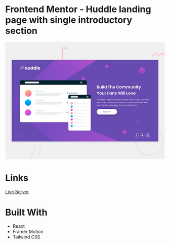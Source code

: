 # Frontend Mentor - Huddle landing page with single introductory section

![Design preview for the Huddle landing page with single introductory section](./design/desktop-preview.jpg)

# Links

[Live Server](https://huddle-landing-page-framer-motion.netlify.app/)

# Built With

- React
- Framer Motion
- Tailwind CSS
